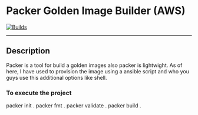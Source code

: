 # Packer Golden Image Builder (AWS)
[![Builds](https://travis-ci.org/joemccann/dillinger.svg?branch=master)](https://travis-ci.org/joemccann/dillinger)

---

## Description
Packer is a tool for build a golden images also packer is lightwight. As of here, I have used to provision the image using a ansible script and who you guys use this additional options like shell. 

### To execute the project

packer init .
packer fmt .
packer validate .
packer build .
